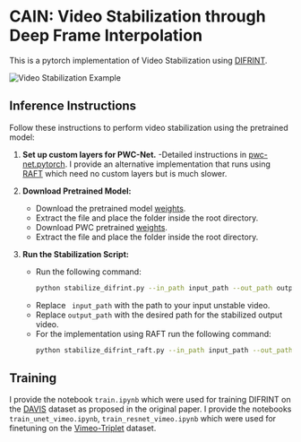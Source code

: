 # CAIN: Video Stabilization through Deep Frame Interpolation

This is a pytorch implementation of Video Stabilization using [DIFRINT](https://arxiv.org/abs/1909.02641).

![Video Stabilization Example](https://github.com/btxviny/Video-Stabilization-through-Frame-Interpolation-using-CAIN/blob/main/result.gif)

## Inference Instructions

Follow these instructions to perform video stabilization using the pretrained model:
1. **Set up custom layers for PWC-Net.**
    -Detailed instructions in [pwc-net.pytorch](https://github.com/vt-vl-lab/pwc-net.pytorch).
    I provide an alternative implementation that runs using [RAFT](https://pytorch.org/vision/main/models/raft.html) which need no custom layers but is much slower.
1. **Download Pretrained Model:**
   - Download the pretrained model [weights](https://drive.google.com/drive/folders/1CeeOBN1gYuQv_9Oj73c7y056Wus8A012?usp=sharing).
   - Extract the file and place the folder inside the root directory.
   - Download PWC pretrained [weights](https://drive.google.com/drive/folders/14wYcYymTatXWPFSvGpxJ_kkH5A0SQ_lP?usp=sharing).
   - Extract the file and place the folder inside the root directory.

3. **Run the Stabilization Script:**
   - Run the following command:
     ```bash
     python stabilize_difrint.py --in_path input_path --out_path output_path
     ```
   - Replace ` input_path` with the path to your input unstable video.
   - Replace `output_path` with the desired path for the stabilized output video.
   - For the implementation using RAFT run the following command:
     ```bash
     python stabilize_difrint_raft.py --in_path input_path --out_path output_path
     ```
## Training
I provide the notebook `train.ipynb` which were used for training DIFRINT on the [DAVIS](https://davischallenge.org/) dataset as proposed in the original paper.
I provide the notebooks `train_unet_vimeo.ipynb`, `train_resnet_vimeo.ipynb` which were used for finetuning on the [Vimeo-Triplet](http://toflow.csail.mit.edu/) dataset.
 
